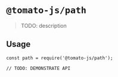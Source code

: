 # `@tomato-js/path`

> TODO: description

## Usage

```
const path = require('@tomato-js/path');

// TODO: DEMONSTRATE API
```

